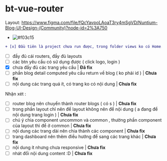 # bt-vue-router

Layout: https://www.figma.com/file/fQcYavpoLAoaT3ry4mSgVD/Nuntium-Blog-UI-Design-(Community)?node-id=2%3A750

- ![#f03c15](https://via.placeholder.com/15/f03c15/000000?text=+)

```diff
+ [x] Đầu tiên là project chưa run được, trong folder views ko có Home.vue, Login.vue, Dashboard.vue | **Đã fix**
```
- [ ] đầy đủ cái routers, đầy đủ layouts
- [ ] các btn yêu cầu có sử dụng được ( click logo, login )
- [x] chưa đầy đủ các trang yêu cầu | **Đã fix**
- [ ] phần blog detail computed yêu cầu return về blog ( ko phải id ) | **Chưa fix**
- [ ] nội dung các trang quá ít, có trang ko có nội dung | **Chưa fix**

Nhận xét :

- [ ] router blog nên chuyển thành router blogs ( có s ) | **Chưa fix**
- [ ] trong phần layout chỉ nên để layout không nên để nội dung ( a đang để nội dung trang login ) | **Chưa fix**
- [ ] chú ý chia component uncommon và common , thường phần component của layout thì để ở common | **Chưa fix**
- [ ] nội dung các trang dài nên chia thành các component | **Chưa fix**
- [ ] trang dashboard nên thêm điều hướng để sang các trang khác | **Chưa fix**
- [ ] nội dung ít nhưng chưa responsive | **Chưa fix**
- [ ] nhát đổi nội dung content :D | **Chưa fix**
